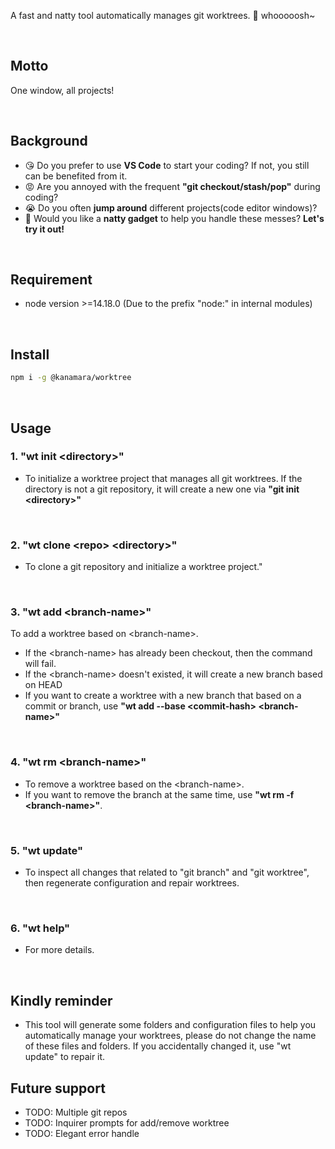 A fast and natty tool automatically manages git worktrees. 🚀 whooooosh~

<br/>

## Motto

One window, all projects!

<br/>

## Background

- 😘 Do you prefer to use **VS Code** to start your coding? If not, you still can be benefited from it.
- 😡 Are you annoyed with the frequent **"git checkout/stash/pop"** during coding?
- 😭 Do you often **jump around** different projects(code editor windows)?
- 🤪 Would you like a **natty gadget** to help you handle these messes? **Let's try it out!**

<br/>

## Requirement
- node version >=14.18.0 (Due to the prefix "node:" in internal modules)

<br/>

## Install

```sh
npm i -g @kanamara/worktree
```

<br/>

## Usage

### 1. "wt init \<directory\>"

- To initialize a worktree project that manages all git worktrees. If the directory is not a git repository, it will create a new one via **"git init \<directory\>"**

<br/>

### 2. "wt clone \<repo\> \<directory\>"

- To clone a git repository and initialize a worktree project."

<br/>

### 3. "wt add \<branch-name\>"

To add a worktree based on \<branch-name\>.

- If the \<branch-name\> has already been checkout, then the command will fail.
- If the \<branch-name\> doesn't existed, it will create a new branch based on HEAD
- If you want to create a worktree with a new branch that based on a commit or branch, use **"wt add --base \<commit-hash\> \<branch-name\>"**

<br/>

### 4. "wt rm \<branch-name\>"

- To remove a worktree based on the \<branch-name\>.
- If you want to remove the branch at the same time, use **"wt rm -f \<branch-name\>"**.

<br/>

### 5. "wt update"

- To inspect all changes that related to "git branch" and "git worktree", then regenerate configuration and repair worktrees.

<br/>

### 6. "wt help"

- For more details.

<br/>


## Kindly reminder
- This tool will generate some folders and configuration files to help you automatically manage your worktrees, please do not change the name of these files and folders. If you accidentally changed it, use "wt update" to repair it.



## Future support

- TODO: Multiple git repos
- TODO: Inquirer prompts for add/remove worktree
- TODO: Elegant error handle


<br/>

